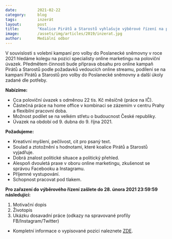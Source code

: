 ```yaml
---
date:         2021-02-22
category:     blog
tags:         inzerát
layout:       post
title:        "Koalice Pirátů a Starostů vyhlašuje výběrové řízení na pozici specialista online marketingu na poloviční úvazek"
image:        /assets/img/articles/2019/inzerat.jpg 
author:       Mediální odbor
---
```


V souvislosti s volební kampaní pro volby do Poslanecké sněmovny v roce 2021 hledáme kolegu na pozici specialisty online marketingu na poloviční úvazek. Předmětem činnosti bude příprava obsahu pro online kampaň Pirátů a Starostů podle požadavků vedoucích online streamu, podílení se na kampani Pirátů a Starostů pro volby do Poslanecké sněmovny a další úkoly zadané dle potřeby.

**Nabízíme:**
* Cca poloviční úvazek s odměnou 22 tis. Kč měsíčně (práce na IČ).
* Částečná práce na home office v kombinaci se zázemím v centru Prahy a flexibilní pracovní doba.
* Možnost podílet se na velkém střetu o budoucnost České republiky.
* Úvazek na období od 9. dubna do 9. října 2021.

**Požadujeme:**
* Kreativní myšlení, pečlivost, cit pro psaný text.
* Soulad a ztotožnění s hodnotami, které koalice Pirátů a Starostů vyjadřuje.
* Dobrá znalost politické situace a politický přehled.
* Alespoň dvouletá praxe v oboru online marketingu, zkušenost se správou Facebooku a Instagramu.
* Příjemné vystupování.
* Schopnost pracovat pod tlakem.

**Pro zařazení do výběrového řízení zašlete do 28. února 2021 23:59:59 následující:**

1. Motivační dopis
2. Životopis
3. Ukázku dosavadní práce (odkazy na spravované profily FB/Instagram/Twitter) 

* Kompletní informace o vypisované pozici naleznete [ZDE](https://www.starostove-nezavisli.cz/o-nas/specialista-online-marketingu-pul-uvazek).
